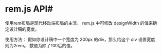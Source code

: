 # rem.js API#

使用rem布局是现代移动端布局的主流。
rem.js 中可修改 designWidth 的值来确定设计稿的宽度。

使用方法：
假如你设计稿中一个宽度为 200px 的div，那么给这个 div 设置宽度则为2rem。 数值为除了100后的值。